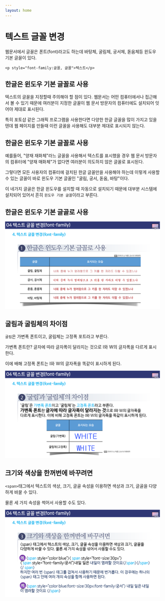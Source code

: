 ```yaml
---
layout: home
---
```


# 텍스트 글꼴 변경

웹문서에서 글꼴은 폰트(font)라고도 하는데 바탕체, 굴림체, 궁서체, 돋움체등 윈도우 기본 글꼴이 있다.

```
<p style="font-family:글꼴, 글꼴">텍스트</p>
```





## 한글은 윈도우 기본 글꼴로 사용

텍스트의 글꼴을 지정할때 주의해야 할 점이 있다. 웹문서는 어떤 컴퓨터에서나 접근해서 볼 수 있기 때문에 여러분이 지정한 글꼴이 웹 문서 방문자의 컴퓨터에도 설치되어 잇어야 제대로 표시된다.

특히 포토샵 같은 그래픽 프로그램을 사용한다면 다양한 한글 글꼴을 많이 가지고 있을 텐데 웹 페이지를 만들때 이런 글꼴을 사용해도 대부분 제대로 표시되지 않는다.





## 한글은 윈도우 기본 글꼴로 사용

예를들어, "양재 재화체"라느 글꼴을 사용해서 텍스트를 표시했을 경우 웹 문서 방문자의 컴퓨터에 "양재 매화체"가 없다면 여러분이 의도하지 않은 글꼴로 표시된다.

그렇다면 모든 사용자의 컴퓨터에 걸치된 한글 글꼴만을 사용해야 하는데 이렇게 사용할 수 있는 글꼴이 바로 윈도우 기본 글꼴인 "굴림, 궁서, 돋움, 바탕"이다.

이 네가지 글골은 한글 윈도우를 설치할 때 자동으로 설치되기 때문에 대부분 시스템에 설치되어 있어서 흔히 `윈도우 기본 글꼴`이라고 부른다.



## 한글은 윈도우 기본 글골로 사용





![html502_27](./img/html502_27.png)



## 굴림과 굴림체의 차이점

`굴림`은 가변폭 폰트이고, 굴림체는 고정폭 포트라고 부른다.

가변폭 폰트란? 글자에 따라 글자폭이 달라지는 것으로 I와 W의 글자폭을 다르게 표시한다.



이에 배해 고정폭 폰트는 I와 W의 글자폭을 똑같이 표시하게 된다.







![html502_28](./img/html502_28.png)



## 크기와 색상을 한꺼번에 바꾸려면

`<span>`태그에서 텍스트의 색상, 크기, 글골 속성을 이용하면 색상과 크기, 글골을 다양하게 바꿀 수 있다. 

물론 세 가지 속성을 썩어서 사용할 수도 있다.







![html502_29](./img/html502_29.png)
